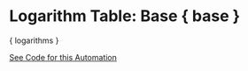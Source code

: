 # Logarithm Table: Base { base }

{ logarithms }

[See Code for this Automation](https://github.com/crosscompute/crosscompute-examples/tree/master/reports/compute-logarithms)
